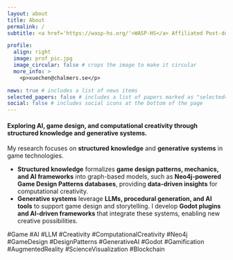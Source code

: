 ```yaml
---
layout: about
title: About
permalink: /
subtitle: <a href='https://wasp-hs.org/'>WASP-HS</a> Affiliated Post-doctoral Fellow @ <a href='https://www.chalmers.se/en/persons/xuechen/'>Chalmers University of Technology <br><br> </a>

profile:
  align: right
  image: prof_pic.jpg
  image_circular: false # crops the image to make it circular
  more_info: >
    <p>xuechen@chalmers.se</p>

news: true # includes a list of news items
selected_papers: false # includes a list of papers marked as "selected={true}"
social: false # includes social icons at the bottom of the page
---
```



#### Exploring AI, game design, and computational creativity through structured knowledge and generative systems.


My research focuses on **structured knowledge** and **generative systems** in game technologies.

- **Structured knowledge** formalizes **game design patterns, mechanics, and AI frameworks** into graph-based models, such as **Neo4j-powered Game Design Patterns databases**, providing **data-driven insights** for computational creativity.  
- **Generative systems** leverage **LLMs, procedural generation, and AI tools** to support game design and storytelling. I develop **Godot plugins and AI-driven frameworks** that integrate these systems, enabling new creative possibilities.  


#Game #AI #LLM #Creativity #ComputationalCreativity #Neo4j #GameDesign #DesignPatterns  #GenerativeAI #Godot #Gamification #AugmentedReality #ScienceVisualization #Blockchain

